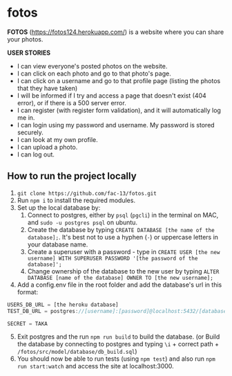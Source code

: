 # fotos

**FOTOS** (https://fotos124.herokuapp.com/) is a website where you can share your photos.

**USER STORIES**
* I can view everyone's posted photos on the website.
* I can click on each photo and go to that photo's page.
* I can click on a username and go to that profile page (listing the photos that they have taken)
* I will be informed if I try and access a page that doesn't exist (404 error), or if there is a 500 server error.
* I can register (with register form validation), and it will automatically log me in.
* I can login using my password and username. My password is stored securely.
* I can look at my own profile.
* I can upload a photo.
* I can log out.

## How to run the project locally
1. `git clone https://github.com/fac-13/fotos.git`
2. Run `npm i` to install the required modules.
3. Set up the local database by:
    1. Connect to postgres, either by `psql` (`pgcli`) in the terminal on MAC, and `sudo -u postgres psql` on ubuntu.
    2. Create the database by typing `CREATE DATABASE [the name of the database];`. It's best not to use a hyphen (`-`) or uppercase letters in your database name.
    3. Create a superuser with a password - type in `CREATE USER [the new username] WITH SUPERUSER PASSWORD '[the password of the database]';`
    4. Change ownership of the database to the new user by typing `ALTER DATABASE [name of the database] OWNER TO [the new username];`
4. Add a config.env file in the root folder and add the database's url in this format: 
  ```js
  USERS_DB_URL = [the heroku database]
  TEST_DB_URL = postgres://[username]:[password]@localhost:5432/[databasename]

  SECRET = TAKA
  ```
5. Exit postgres and the run `npm run build` to build the database. (or Build the database by connecting to postgres and typing `\i` \+ correct path + `/fotos/src/model/database/db_build.sql`)
6. You should now be able to run tests (using `npm test`) and also run `npm run start:watch` and access the site at localhost:3000. 
